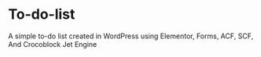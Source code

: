 # To-do-list
A simple to-do list created in WordPress using Elementor, Forms, ACF, SCF, And Crocoblock Jet Engine

